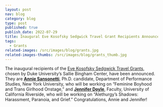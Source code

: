```yaml
---
layout: post
nav: blog
category: blog
type: post
published: true
publish_date: 2022-07-29
title: Inaugural Eve Kosofsky Sedgwick Travel Grant Recipients Announced
tags:
  - Grants
related-images: /src/images/blog/grants.jpg
related-images-thumbs: /src/images/blog/grants_thumb.jpg
---
```

The inaugural recipients of the [](https://library.duke.edu/rubenstein/bingham/grants)[Eve Kosofsky Sedgwick Travel Grants](https://library.duke.edu/rubenstein/bingham/grants), chosen by Duke University’s Sallie Bingham Center, have been announced. They are **[Annie Sansonetti](https://tisch.nyu.edu/performance-studies/phd-students/anthony-sansonetti)**, Ph.D. candidate, Department of Performance Studies, New York University, who will be working on “Feminine Boyhood and Trans Girlhood Onstage,” and **[Jennifer Doyle](https://profiles.ucr.edu/app/home/profile/jend)**, Faculty, University of California Riverside, who will be working on “Alethurgy’s Shadows: Harassment, Paranoia, and Grief.” Congratulations, Annie and Jennifer!